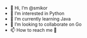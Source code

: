 - 👋 Hi, I’m @smikor
- 👀 I’m interested in Python
- 🌱 I’m currently learning Java
- 💞️ I’m looking to collaborate on Go
- 📫 How to reach me 🌛

<!---
smikor/smikor is a ✨ special ✨ repository because its `README.md` (this file) appears on your GitHub profile.
You can click the Preview link to take a look at your changes.
--->
